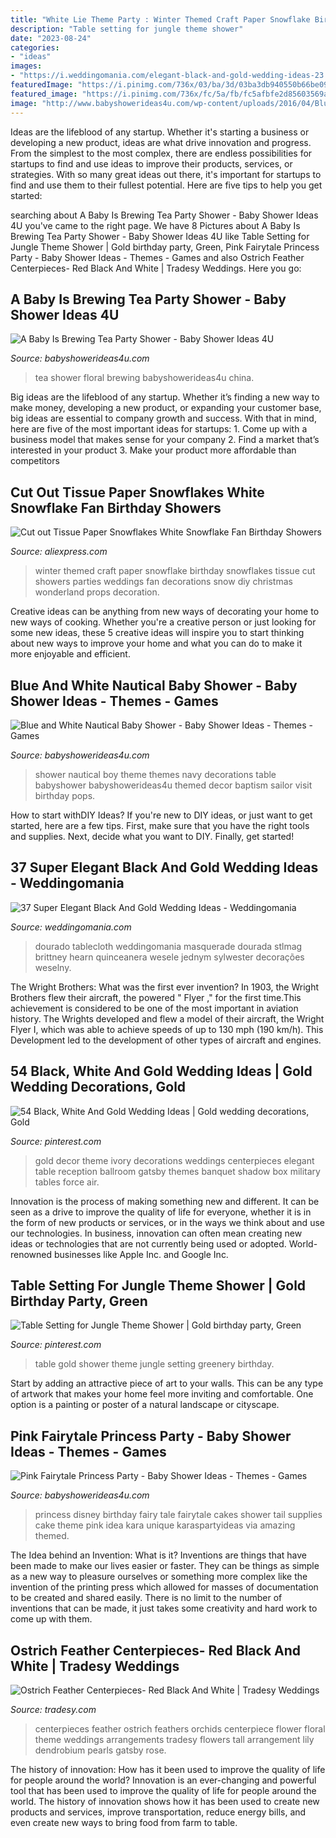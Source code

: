 ```yaml
---
title: "White Lie Theme Party : Winter Themed Craft Paper Snowflake Birthday Snowflakes Tissue Cut Showers Parties Weddings Fan Decorations Snow Diy Christmas Wonderland Props Decoration"
description: "Table setting for jungle theme shower"
date: "2023-08-24"
categories:
- "ideas"
images:
- "https://i.weddingomania.com/elegant-black-and-gold-wedding-ideas-23.jpg"
featuredImage: "https://i.pinimg.com/736x/03/ba/3d/03ba3db940550b66be09a3755285bc5f.jpg"
featured_image: "https://i.pinimg.com/736x/fc/5a/fb/fc5afbfe2d85603569aa8f88483318e8--black-gold-weddings-wedding-decor.jpg"
image: "http://www.babyshowerideas4u.com/wp-content/uploads/2016/04/Blue-and-White-Nautical-Baby-Shower-Cakepops.jpg"
---
```



Ideas are the lifeblood of any startup. Whether it's starting a business or developing a new product, ideas are what drive innovation and progress. From the simplest to the most complex, there are endless possibilities for startups to find and use ideas to improve their products, services, or strategies. With so many great ideas out there, it's important for startups to find and use them to their fullest potential. Here are five tips to help you get started:

	

		
searching about A Baby Is Brewing Tea Party Shower - Baby Shower Ideas 4U you've came to the right page. We have 8 Pictures about A Baby Is Brewing Tea Party Shower - Baby Shower Ideas 4U like Table Setting for Jungle Theme Shower | Gold birthday party, Green, Pink Fairytale Princess Party - Baby Shower Ideas - Themes - Games and also Ostrich Feather Centerpieces- Red Black And White | Tradesy Weddings. Here you go:
		
    
## A Baby Is Brewing Tea Party Shower - Baby Shower Ideas 4U

<img loading=lazy src="https://babyshowerideas4u.com/wp-content/uploads/2016/06/Floral-Tea-Party-Shower-China-jpg-600x899.png" onerror="this.onerror=null;this.src='https://tse4.mm.bing.net/th?id=OIP.zlmG4WMorKXOmOl1ZnLIeQHaLG&amp;pid=15.1';" alt="A Baby Is Brewing Tea Party Shower - Baby Shower Ideas 4U">

_Source: babyshowerideas4u.com_

>tea shower floral brewing babyshowerideas4u china. 

	

Big ideas are the lifeblood of any startup. Whether it’s finding a new way to make money, developing a new product, or expanding your customer base, big ideas are essential to company growth and success. With that in mind, here are five of the most important ideas for startups: 1. Come up with a business model that makes sense for your company 2. Find a market that’s interested in your product 3. Make your product more affordable than competitors 
    
## Cut Out Tissue Paper Snowflakes White Snowflake Fan Birthday Showers

<img loading=lazy src="https://ae01.alicdn.com/kf/HTB1qB.BsyAKL1JjSZFoq6ygCFXaG/Cut-out-Tissue-Paper-Snowflakes-White-Snowflake-Fan-Birthday-Showers-Weddings-Winter-Themed-Parties-Craft-Ideas.jpg" onerror="this.onerror=null;this.src='https://tse4.mm.bing.net/th?id=OIP.hKOCJ_W6yD5KEmQlJDdBQAHaHa&amp;pid=15.1';" alt="Cut out Tissue Paper Snowflakes White Snowflake Fan Birthday Showers">

_Source: aliexpress.com_

>winter themed craft paper snowflake birthday snowflakes tissue cut showers parties weddings fan decorations snow diy christmas wonderland props decoration. 

	

Creative ideas can be anything from new ways of decorating your home to new ways of cooking. Whether you're a creative person or just looking for some new ideas, these 5 creative ideas will inspire you to start thinking about new ways to improve your home and what you can do to make it more enjoyable and efficient.

    
## Blue And White Nautical Baby Shower - Baby Shower Ideas - Themes - Games

<img loading=lazy src="http://www.babyshowerideas4u.com/wp-content/uploads/2016/04/Blue-and-White-Nautical-Baby-Shower-Cakepops.jpg" onerror="this.onerror=null;this.src='https://tse1.mm.bing.net/th?id=OIP.L9B1E-flbOEetUrpRs5XeAHaNK&amp;pid=15.1';" alt="Blue and White Nautical Baby Shower - Baby Shower Ideas - Themes - Games">

_Source: babyshowerideas4u.com_

>shower nautical boy theme themes navy decorations table babyshower babyshowerideas4u themed decor baptism sailor visit birthday pops. 

	

How to start withDIY Ideas?
If you're new to DIY ideas, or just want to get started, here are a few tips. First, make sure that you have the right tools and supplies. Next, decide what you want to DIY. Finally, get started!

    
## 37 Super Elegant Black And Gold Wedding Ideas - Weddingomania

<img loading=lazy src="https://i.weddingomania.com/elegant-black-and-gold-wedding-ideas-23.jpg" onerror="this.onerror=null;this.src='https://tse1.mm.bing.net/th?id=OIP.jnjgDTdyBwDzbyMAMRpkJQAAAA&amp;pid=15.1';" alt="37 Super Elegant Black And Gold Wedding Ideas - Weddingomania">

_Source: weddingomania.com_

>dourado tablecloth weddingomania masquerade dourada stlmag brittney hearn quinceanera wesele jednym sylwester decorações weselny. 

	

The Wright Brothers: What was the first ever invention?
In 1903, the Wright Brothers flew their aircraft, the powered " Flyer ," for the first time.This achievement is considered to be one of the most important in aviation history. The Wrights developed and flew a model of their aircraft, the Wright Flyer I, which was able to achieve speeds of up to 130 mph (190 km/h). This Development led to the development of other types of aircraft and engines.

    
## 54 Black, White And Gold Wedding Ideas | Gold Wedding Decorations, Gold

<img loading=lazy src="https://i.pinimg.com/736x/fc/5a/fb/fc5afbfe2d85603569aa8f88483318e8--black-gold-weddings-wedding-decor.jpg" onerror="this.onerror=null;this.src='https://tse1.mm.bing.net/th?id=OIP.SL9ijaq2yHiBCrQQ4JearQHaLH&amp;pid=15.1';" alt="54 Black, White And Gold Wedding Ideas | Gold wedding decorations, Gold">

_Source: pinterest.com_

>gold decor theme ivory decorations weddings centerpieces elegant table reception ballroom gatsby themes banquet shadow box military tables force air. 

	

Innovation is the process of making something new and different. It can be seen as a drive to improve the quality of life for everyone, whether it is in the form of new products or services, or in the ways we think about and use our technologies. In business, innovation can often mean creating new ideas or technologies that are not currently being used or adopted. World-renowned businesses like Apple Inc. and Google Inc.

    
## Table Setting For Jungle Theme Shower | Gold Birthday Party, Green

<img loading=lazy src="https://i.pinimg.com/736x/03/ba/3d/03ba3db940550b66be09a3755285bc5f.jpg" onerror="this.onerror=null;this.src='https://tse1.mm.bing.net/th?id=OIP.pL2hbUnMYQ4EqP77-7juFQHaJ3&amp;pid=15.1';" alt="Table Setting for Jungle Theme Shower | Gold birthday party, Green">

_Source: pinterest.com_

>table gold shower theme jungle setting greenery birthday. 

	

Start by adding an attractive piece of art to your walls. This can be any type of artwork that makes your home feel more inviting and comfortable. One option is a painting or poster of a natural landscape or cityscape.

    
## Pink Fairytale Princess Party - Baby Shower Ideas - Themes - Games

<img loading=lazy src="http://www.babyshowerideas4u.com/wp-content/uploads/2014/01/princess-71.jpg" onerror="this.onerror=null;this.src='https://tse2.mm.bing.net/th?id=OIP.hDgV64mRUwX_NlalwpUVEQHaLH&amp;pid=15.1';" alt="Pink Fairytale Princess Party - Baby Shower Ideas - Themes - Games">

_Source: babyshowerideas4u.com_

>princess disney birthday fairy tale fairytale cakes shower tail supplies cake theme pink idea kara unique karaspartyideas via amazing themed. 

	

The Idea behind an Invention: What is it?
Inventions are things that have been made to make our lives easier or faster. They can be things as simple as a new way to pleasure ourselves or something more complex like the invention of the printing press which allowed for masses of documentation to be created and shared easily. There is no limit to the number of inventions that can be made, it just takes some creativity and hard work to come up with them.

    
## Ostrich Feather Centerpieces- Red Black And White | Tradesy Weddings

<img loading=lazy src="https://item3.tradesy.com/images/item/1/weddings/other/other/ostrich-feather-centerpieces-red-black-and-white-52727-5.jpg" onerror="this.onerror=null;this.src='https://tse1.mm.bing.net/th?id=OIP.ApUm5CW7hDvkcpc8Pc8TUAAAAA&amp;pid=15.1';" alt="Ostrich Feather Centerpieces- Red Black And White | Tradesy Weddings">

_Source: tradesy.com_

>centerpieces feather ostrich feathers orchids centerpiece flower floral theme weddings arrangements tradesy flowers tall arrangement lily dendrobium pearls gatsby rose. 

	

The history of innovation: How has it been used to improve the quality of life for people around the world?
Innovation is an ever-changing and powerful tool that has been used to improve the quality of life for people around the world. The history of innovation shows how it has been used to create new products and services, improve transportation, reduce energy bills, and even create new ways to bring food from farm to table.

